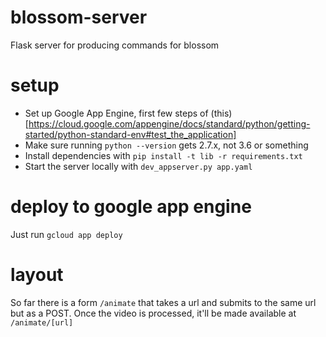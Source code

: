 # blossom-server
Flask server for producing commands for blossom

# setup
- Set up Google App Engine, first few steps of (this)[https://cloud.google.com/appengine/docs/standard/python/getting-started/python-standard-env#test_the_application]
- Make sure running `python --version` gets 2.7.x, not 3.6 or something
- Install dependencies with `pip install -t lib -r requirements.txt`
- Start the server locally with `dev_appserver.py app.yaml`

# deploy to google app engine
Just run `gcloud app deploy`

# layout
So far there is a form `/animate` that takes a url and submits to the same url but as a POST. Once the video is processed, it'll be made available at `/animate/[url]`

